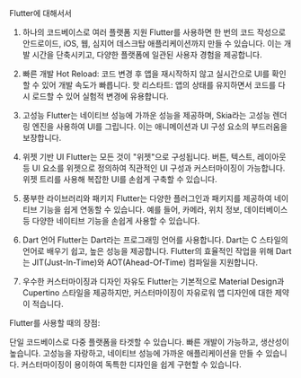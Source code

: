 Flutter에 대해서서

1. 하나의 코드베이스로 여러 플랫폼 지원
Flutter를 사용하면 한 번의 코드 작성으로 안드로이드, iOS, 웹, 심지어 데스크탑 애플리케이션까지 만들 수 있습니다. 이는 개발 시간을 단축시키고, 다양한 플랫폼에 일관된 사용자 경험을 제공합니다.

2. 빠른 개발
Hot Reload: 코드 변경 후 앱을 재시작하지 않고 실시간으로 UI를 확인할 수 있어 개발 속도가 빠릅니다.
핫 리스타트: 앱의 상태를 유지하면서 코드를 다시 로드할 수 있어 실험적 변경에 유용합니다.
3. 고성능
Flutter는 네이티브 성능에 가까운 성능을 제공하며, Skia라는 고성능 렌더링 엔진을 사용하여 UI를 그립니다. 이는 애니메이션과 UI 구성 요소의 부드러움을 보장합니다.

4. 위젯 기반 UI
Flutter는 모든 것이 "위젯"으로 구성됩니다. 버튼, 텍스트, 레이아웃 등 UI 요소를 위젯으로 정의하여 직관적인 UI 구성과 커스터마이징이 가능합니다. 위젯 트리를 사용해 복잡한 UI를 손쉽게 구축할 수 있습니다.

5. 풍부한 라이브러리와 패키지
Flutter는 다양한 플러그인과 패키지를 제공하여 네이티브 기능을 쉽게 연동할 수 있습니다. 예를 들어, 카메라, 위치 정보, 데이터베이스 등 다양한 네이티브 기능을 손쉽게 사용할 수 있습니다.

6. Dart 언어
Flutter는 Dart라는 프로그래밍 언어를 사용합니다. Dart는 C 스타일의 언어로 배우기 쉽고, 높은 성능을 제공합니다. Flutter의 효율적인 작업을 위해 Dart는 JIT(Just-In-Time)와 AOT(Ahead-Of-Time) 컴파일을 지원합니다.

7. 우수한 커스터마이징과 디자인 자유도
Flutter는 기본적으로 Material Design과 Cupertino 스타일을 제공하지만, 커스터마이징이 자유로워 앱 디자인에 대한 제약이 적습니다.

Flutter를 사용할 때의 장점:

단일 코드베이스로 다중 플랫폼을 타겟할 수 있습니다.
빠른 개발이 가능하고, 생산성이 높습니다.
고성능을 자랑하고, 네이티브 성능에 가까운 애플리케이션을 만들 수 있습니다.
커스터마이징이 용이하여 독특한 디자인을 쉽게 구현할 수 있습니다.
